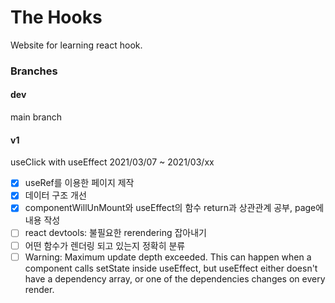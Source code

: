 # The Hooks
Website for learning react hook.

### Branches
#### dev
main branch

#### v1
useClick with useEffect
2021/03/07 ~ 2021/03/xx
- [x] useRef를 이용한 페이지 제작
- [x] 데이터 구조 개선
- [x] componentWillUnMount와 useEffect의 함수 return과 상관관계 공부, page에 내용 작성
- [ ] react devtools: 불필요한 rerendering 잡아내기
- [ ] 어떤 함수가 렌더링 되고 있는지 정확히 분류
- [ ] Warning: Maximum update depth exceeded. This can happen when a component calls setState inside useEffect, but useEffect either doesn't have a dependency array, or one of the dependencies changes on every render.
